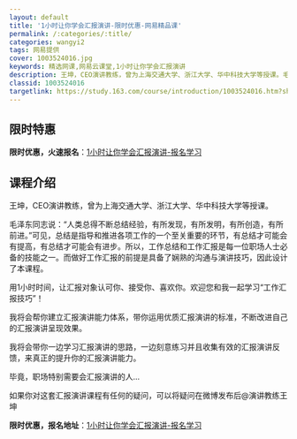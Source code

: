 ```yaml
---
layout: default
title: '1小时让你学会汇报演讲-限时优惠-网易精品课'
permalink: /:categories/:title/
categories: wangyi2
tags: 网易提供
cover: 1003524016.jpg
keywords: 精选网课,网易云课堂,1小时让你学会汇报演讲
description: 王坤，CEO演讲教练，曾为上海交通大学、浙江大学、华中科技大学等授课。毛泽东同志说：“人类总得不断总结经验，有所发现，有
classid: 1003524016
targetlink: https://study.163.com/course/introduction/1003524016.htm?share=1&shareId=1025206652&utm_campaign=share&utm_medium=iphoneShare&utm_source=&utm_u=1025206652
---
```


## 限时特惠

**限时优惠，火速报名**：[1小时让你学会汇报演讲-报名学习](https://study.163.com/course/introduction/1003524016.htm?share=1&shareId=1025206652&utm_campaign=share&utm_medium=iphoneShare&utm_source=&utm_u=1025206652)

## 课程介绍

王坤，CEO演讲教练，曾为上海交通大学、浙江大学、华中科技大学等授课。



毛泽东同志说：“人类总得不断总结经验，有所发现，有所发明，有所创造，有所前进。”可见，总结是指导和推进各项工作的一个至关重要的环节，有总结才可能会有提高，有总结才可能会有进步。所以，工作总结和工作汇报是每一位职场人士必备的技能之一。而做好工作汇报的前提是具备了娴熟的沟通与演讲技巧，因此设计了本课程。



用1小时时间，让汇报对象认可你、接受你、喜欢你。欢迎您和我一起学习“工作汇报技巧”！

我将会帮你建立汇报演讲能力体系，带你运用优质汇报演讲的标准，不断改进自己的汇报演讲呈现效果。

我将会带你一边学习汇报演讲的思路，一边刻意练习并且收集有效的汇报演讲反馈，来真正的提升你的汇报演讲能力。

毕竟，职场特别需要会汇报演讲的人...



如果你对这套汇报演讲课程有任何的疑问，可以将疑问在微博发布后@演讲教练王坤

**限时优惠，报名地址**：[1小时让你学会汇报演讲-报名学习](https://study.163.com/course/introduction/1003524016.htm?share=1&shareId=1025206652&utm_campaign=share&utm_medium=iphoneShare&utm_source=&utm_u=1025206652)

